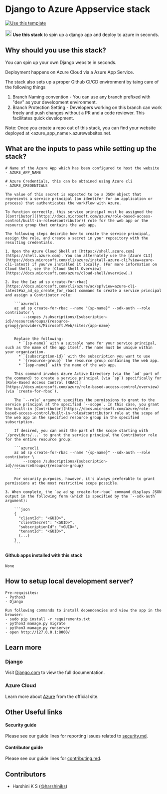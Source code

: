# Django to Azure Appservice stack

[![Use this template](https://github.com/stack-instance/badge.svg)](https://github.com/stack-instance?stack_template_owner=harshiniks&stack_template_repo=django-to-azure-appservice-stack)                     

 <p>
    <img src="https://avatars.githubusercontent.com/u/6844498?s=200&v=4" height="20">
    <b>Use this stack</b> to spin up a django app and deploy to azure in seconds.
</p>


## Why should you use this stack?
You can spin up your own Django website in seconds. 

Deployment happens on Azure Cloud via a Azure App Service.

The stack also sets up a proper Github CI/CD environment by taing care of the following things
1. Branch Naming convention - You can use any branch prefixed with "dev" as your development environment. 
2. Branch Protection Setting - Developers working on this branch can work freely and push changes without a PR and a code reviewer. This facilitates quick development.

Note: Once you create a repo out of this stack, you can find your website deployed at <azure_app_name>.azurewebsites.net.

## What are the inputs to pass while setting up the stack?
```
# Name of the Azure App which has been configured to host the website
- AZURE_APP_NAME

# Azure Credentials, this can be obtained using Azure cli
- AZURE_CREDENTIALS

The value of this secret is expected to be a JSON object that represents a service principal (an identifer for an application or process) that authenticates the workflow with Azure.

To function correctly, this service principal must be assigned the [Contributor]((https://docs.microsoft.com/azure/role-based-access-control/built-in-roles#contributor)) role for the web app or the resource group that contains the web app.

The following steps describe how to create the service principal, assign the role, and create a secret in your repository with the resulting credentials.

1. Open the Azure Cloud Shell at [https://shell.azure.com](https://shell.azure.com). You can alternately use the [Azure CLI](https://docs.microsoft.com/cli/azure/install-azure-cli?view=azure-cli-latest) if you've installed it locally. (For more information on Cloud Shell, see the [Cloud Shell Overview](https://docs.microsoft.com/azure/cloud-shell/overview).)
  
2. Use the [az ad sp create-for-rbac](https://docs.microsoft.com/cli/azure/ad/sp?view=azure-cli-latest#az_ad_sp_create_for_rbac) command to create a service principal and assign a Contributor role:

    ```azurecli
    az ad sp create-for-rbac --name "{sp-name}" --sdk-auth --role contributor \
        --scopes /subscriptions/{subscription-id}/resourceGroups/{resource-group}/providers/Microsoft.Web/sites/{app-name}
    ```

    Replace the following:
      * `{sp-name}` with a suitable name for your service principal, such as the name of the app itself. The name must be unique within your organization.
      * `{subscription-id}` with the subscription you want to use
      * `{resource-group}` the resource group containing the web app.
      * `{app-name}` with the name of the web app.

    This command invokes Azure Active Directory (via the `ad` part of the command) to create a service principal (via `sp`) specifically for [Role-Based Access Control (RBAC)](https://docs.microsoft.com/azure/role-based-access-control/overview) (via `create-for-rbac`).

    The `--role` argument specifies the permissions to grant to the service principal at the specified `--scope`. In this case, you grant the built-in [Contributor](https://docs.microsoft.com/azure/role-based-access-control/built-in-roles#contributor) role at the scope of the web app in the specified resource group in the specified subscription.

    If desired, you can omit the part of the scope starting with `/providers/...` to grant the service principal the Contributor role for the entire resource group:

    ```azurecli  
    az ad sp create-for-rbac --name "{sp-name}" --sdk-auth --role contributor \
        --scopes /subscriptions/{subscription-id}/resourceGroups/{resource-group}
    ```

    For security purposes, however, it's always preferable to grant permissions at the most restrictive scope possible.

3. When complete, the `az ad sp create-for-rbac` command displays JSON output in the following form (which is specified by the `--sdk-auth` argument):

    ```json
    {
      "clientId": "<GUID>",
      "clientSecret": "<GUID>",
      "subscriptionId": "<GUID>",
      "tenantId": "<GUID>",
      (...)
    }
    ```
```

#### Github apps installed with this stack
```None```

## How to setup local development server?
```
Pre-requisites:
- Python3
- Django

Run following commands to install dependencies and view the app in the browser:
- sudo pip install -r requirements.txt
- python3 manage.py migrate
- python3 manage.py runserver
- open http://127.0.0.1:8000/
```

## Learn more 

### Django
Visit [Django.com](https://www.djangoproject.com/) to view the full documentation.

### Azure Cloud
Learn more about [Azure](https://docs.microsoft.com/en-us/azure) from the official site.


## Other Useful links

#### Security guide
Please see our guide lines for reporting issues related to [security.md](/.github/stacks/security.md).

#### Contributor guide
Please see our guide lines for [contributing.md](/.github/stacks/contributing.md).

## Contributors 
- Harshini K S ([@harshiniks](harshiniks@github.com))
